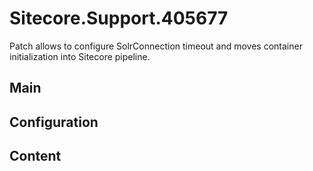 # Sitecore.Support.405677
Patch allows to configure SolrConnection timeout and moves container initialization into Sitecore pipeline.

## Main 


## Configuration 


## Content 
